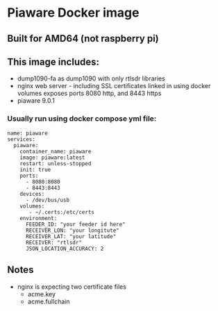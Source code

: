 # Piaware Docker image

## Built for AMD64 (not raspberry pi)

## This image includes:
- dump1090-fa as dump1090 with only rtlsdr libraries 
- nginx web server - including SSL certificates linked in using docker volumes
                       exposes ports 8080 http, and 8443 https
- piaware 9.0.1

### Usually run using docker compose yml file:
```
name: piaware
services:
  piaware:
    container_name: piaware
    image: piaware:latest
    restart: unless-stopped
    init: true
    ports:
      - 8080:8080
      - 8443:8443
    devices:
      - /dev/bus/usb
    volumes:
       - ~/.certs:/etc/certs
    environment:
      FEEDER_ID: "your feeder id here"
      RECEIVER_LON: "your longitute"
      RECEIVER_LAT: "your latitude"
      RECEIVER: "rtlsdr"
      JSON_LOCATION_ACCURACY: 2 
```
## Notes
- nginx is expecting two certificate files
    - acme.key
    - acme.fullchain

